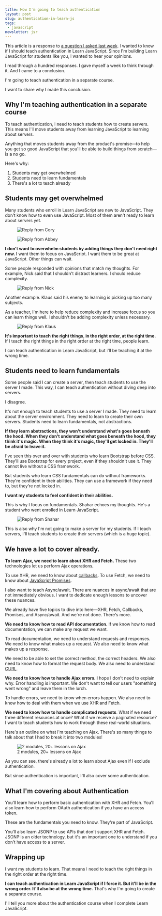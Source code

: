 ```yaml
---
title: How I'm going to teach authentication
layout: post
slug: authentication-in-learn-js
tags:
 - javascript
newsletter: jsr
---
```


This article is a response to [a question I asked last week](/blog/should-i-teach-authentication-in-learn-javascript). I wanted to know if I should teach authentication in Learn JavaScript. Since I'm building Learn JavaScript for students like you, I wanted to hear your opinions.

I read through a hundred responses.  I gave myself a week to think through it. And I came to a conclusion.

I'm going to teach authentication in a separate course.

I want to share why I made this conclusion.

<!--more-->

<div class="jsCkClone" data-should-not-clone></div>

## Why I'm teaching authentication in a separate course

To teach authentication, I need to teach students how to create servers. This means I'll move students away from learning JavaScript to learning about servers.

Anything that moves students away from the product's promise—to help you get so good JavaScript that you'll be able to build things from scratch—is a no go.

Here's why:

1. Students may get overwhelmed
2. Students need to learn fundamentals
3. There's a lot to teach already

## Students may get overwhelmed

Many students who enroll in Learn JavaScript are new to JavaScript. They don't know how to even use JavaScript. Most of them aren't ready to learn about servers yet.

<figure>
  <img src="/images/2018/how-im-teaching-authentication/cory.png" alt="Reply from Cory">
</figure>

<figure>
  <img src="/images/2018/how-im-teaching-authentication/abbey.png" alt="Reply from Abbey">
</figure>

**I don't want to overwhelm students by adding things they don't need right now.** I want them to focus on JavaScript. I want them to be great at JavaScript. Other things can wait.

Some people responded with opinions that match my thoughts. For example, Nick said that I shouldn't distract learners. I should reduce complexity.

<figure>
  <img src="/images/2018/how-im-teaching-authentication/nick.png" alt="Reply from Nick">
</figure>

Another example. Klaus said his enemy to learning is picking up too many subjects.

As a teacher, I'm here to help reduce complexity and increase focus so you can learn things well. I shouldn't be adding complexity unless necessary.

<figure>
  <img src="/images/2018/how-im-teaching-authentication/klaus.png" alt="Reply from Klaus">
</figure>

**It's important to teach the right things, in the right order, at the right time.** If I teach the right things in the right order at the right time, people learn.

I can teach authentication in Learn JavaScript, but I'll be teaching it at the wrong time.

## Students need to learn fundamentals

Some people said I can create a server, then teach students to use the server I made. This way, I can teach authentication without diving deep into servers.

I disagree.

It's not enough to teach students to use a server I made. They need to learn about the server environment. They need to learn to create their own servers. Students need to learn fundamentals, not abstractions.

**If they learn abstractions, they won't understand what's goes beneath the hood. When they don't understand what goes beneath the hood, they think it's magic. When they think it's magic, they'll get locked in. They'll be afraid to leave it.**

I've seen this over and over with students who learn Bootstrap before CSS. They'll use Bootstrap for every project, even if they shouldn't use it. They cannot live without a CSS framework.

But students who learn CSS fundamentals can do without frameworks. They're confident in their abilities. They can use a framework if they need to, but they're not locked in.

**I want my students to feel confident in their abilities.**

This is why I focus on fundamentals. Shahar echoes my thoughts. He's a student who went enrolled in Learn JavaScript.

<figure>
  <img src="/images/2018/how-im-teaching-authentication/shahar.png" alt="Reply from Shahar">
</figure>

This is also why I'm not going to make a server for my students. If I teach servers, I'll teach students to create their servers (which is a huge topic).

## We have a lot to cover already.

**To learn Ajax, we need to learn about XHR and Fetch.** These two technologies let us perform Ajax operations.

To use XHR, we need to know about [callbacks](/blog/callbacks). To use Fetch, we need to know about [JavaScript Promises](/blog/js-promises).

I also want to teach Async/await. There are nuances in async/await that are not immediately obvious. I want to dedicate enough lessons to uncover these nuances.

We already have five topics to dive into here—XHR, Fetch, Callbacks, Promises, and Async/await. And we're not done. There's more.

**We need to know how to read API documentation**. If we know how to read documentation, we can make any request we want.

To read documentation, we need to understand requests and responses. We need to know what makes up a request. We also need to know what makes up a response.

We need to be able to set the correct method, the correct headers. We also need to know how to format the request body. We also need to understand [CURL](https://curl.haxx.se).

**We need to know how to handle Ajax errors**. I hope I don't need to explain why. Error handling is important. We don't want to tell our users "something went wrong" and leave them in the lurch.

To handle errors, we need to know when errors happen. We also need to know how to deal with them when we use XHR and Fetch.

**We need to know how to handle complicated requests**. What if we need three different resources at once? What if we receive a paginated resource? I want to teach students how to work through these real-world situations.

Here's an outline on what I'm teaching on Ajax. There's so many things to talk about that I had to break it into two modules!

<figure>
  <img src="/images/2018/how-im-teaching-authentication/ajax.png" alt="2 modules, 20+ lessons on Ajax">
  <figcaption>2 modules, 20+ lessons on Ajax</figcaption>
</figure>

As you can see, there's already a lot to learn about Ajax even if I exclude authentication.

But since authentication is important, I'll also cover some authentication.

## What I'm covering about Authentication

You'll learn how to perform basic authentication with XHR and Fetch. You'll also learn how to perform OAuth authentication if you have an access token.

These are the fundamentals you need to know. They're part of JavaScript.

You'll also learn JSONP to use APIs that don't support XHR and Fetch. JSONP is an older technology, but it's an important one to understand if you don't have access to a server.

## Wrapping up

I want my students to learn. That means I need to teach the right things in the right order at the right time.

**I can teach authentication in Learn JavaScript if I force it. But it'll be in the wrong order. It'll also be at the wrong time.** That's why I'm going to create a separate course.

I'll tell you more about the authentication course when I complete Learn JavaScript.

